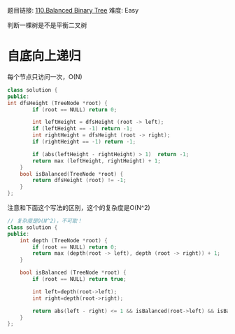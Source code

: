 题目链接: [110.Balanced Binary Tree][1]
难度: Easy

判断一棵树是不是平衡二叉树

# 自底向上递归

每个节点只访问一次，O(N)

```cpp
class solution {
public:
int dfsHeight (TreeNode *root) {
        if (root == NULL) return 0;

        int leftHeight = dfsHeight (root -> left);
        if (leftHeight == -1) return -1;
        int rightHeight = dfsHeight (root -> right);
        if (rightHeight == -1) return -1;

        if (abs(leftHeight - rightHeight) > 1)  return -1;
        return max (leftHeight, rightHeight) + 1;
    }
    bool isBalanced(TreeNode *root) {
        return dfsHeight (root) != -1;
    }
};
```

注意和下面这个写法的区别，这个的复杂度是O(N^2)

```cpp
// 复杂度是O(N^2)，不可取！
class solution {
public:
    int depth (TreeNode *root) {
        if (root == NULL) return 0;
        return max (depth(root -> left), depth (root -> right)) + 1;
    }

    bool isBalanced (TreeNode *root) {
        if (root == NULL) return true;

        int left=depth(root->left);
        int right=depth(root->right);

        return abs(left - right) <= 1 && isBalanced(root->left) && isBalanced(root->right);
    }
};
```

[1]: https://leetcode.com/problems/balanced-binary-tree/